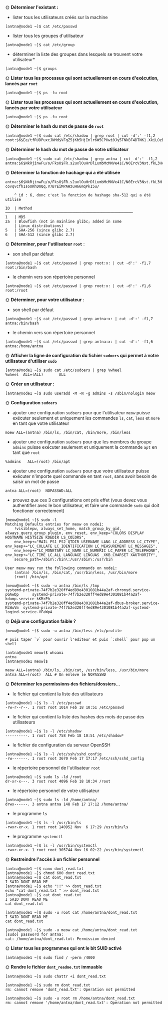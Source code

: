 🌞 **Déterminer l'existant :**

- lister tous les utilisateurs créés sur la machine
```
[antna@node1 ~]$ cat /etc/passwd
```
- lister tous les groupes d'utilisateur
```
[antna@node1 ~]$ cat /etc/group
```

- déterminer la liste des groupes dans lesquels se trouvent votre utilisateur*
```
[antna@node1 ~]$ groups
```

🌞 **Lister tous les processus qui sont actuellement en cours d'exécution, lancés par `root`**

```
[antna@node1 ~]$ ps -fu root
```

🌞 **Lister tous les processus qui sont actuellement en cours d'exécution, lancés par votre utilisateur**

```
[antna@node1 ~]$ ps -fu root
```

🌞 **Déterminer le hash du mot de passe de `root`**

```
[antna@node1 ~]$ sudo cat /etc/shadow | grep root | cut -d':' -f1,2
root:$6$Ee/tfRUDPuxcJNMd$VFgZ5jKb5HjInlr6W5CPHwi0Jy5TNkBF4DTNK1.XkiLOzBnfaP5BqAdghw2rPQdjygVI/fo.jwnvSgFWz8vLs0
```

🌞 **Déterminer le hash du mot de passe de votre utilisateur**

```
[antna@node1 ~]$ sudo cat /etc/shadow | grep antna | cut -d':' -f1,2
antna:$6$NkRjinwFu/o/FksO$FR.s2uxlOuHrDlLumbMcMNVe41C/N0ErcV3Nst.fkL3Hcovqvcfh1soUKhDmQq.V7BrEiMPAWzuH66mqPkI5u/
```

🌞 **Déterminer la fonction de hachage qui a été utilisée**

`antna:$6$NkRjinwFu/o/FksO$FR.s2uxlOuHrDlLumbMcMNVe41C/N0ErcV3Nst.fkL3Hcovqvcfh1soUKhDmQq.V7BrEiMPAWzuH66mqPkI5u/` 

        ^ id : 6, donc c'est la fonction de hashage sha-512 qui a été utilisé

```
ID  | Method
─────────────────────────────────────────────────────────
1   | MD5
2a  | Blowfish (not in mainline glibc; added in some
    | Linux distributions)
5   | SHA-256 (since glibc 2.7)
6   | SHA-512 (since glibc 2.7)
```

🌞 **Déterminer, pour l'utilisateur `root`** :

- son shell par défaut
```
[antna@node1 ~]$ cat /etc/passwd | grep root:x: | cut -d':' -f1,7
root:/bin/bash
```
- le chemin vers son répertoire personnel
```
[antna@node1 ~]$ cat /etc/passwd | grep root:x: | cut -d':' -f1,6
root:/root
```

🌞 **Déterminer, pour votre utilisateur** :

- son shell par défaut
```
[antna@node1 ~]$ cat /etc/passwd | grep antna:x: | cut -d':' -f1,7
antna:/bin/bash
```
- le chemin vers son répertoire personnel
```
[antna@node1 ~]$ cat /etc/passwd | grep antna:x: | cut -d':' -f1,6
antna:/home/antna
```

🌞 **Afficher la ligne de configuration du fichier `sudoers` qui permet à votre utilisateur d'utiliser `sudo`**

```
[antna@node1 ~]$ sudo cat /etc/sudoers | grep %wheel
%wheel  ALL=(ALL)       ALL
```

🌞 **Créer un utilisateur :**

```
[antna@node1 ~]$ sudo useradd -M -N -g admins -s /sbin/nologin meow
```

🌞 **Configuration `sudoers`**

- ajouter une configuration `sudoers` pour que l'utilisateur `meow` puisse exécuter seulement et uniquement les commandes `ls`, `cat`, `less` et `more` en tant que votre utilisateur
```
moew ALL=(antna) /bin/ls, /bin/cat, /bin/more, /bin/less
```
- ajouter une configuration `sudoers` pour que les membres du groupe `admins` puisse exécuter seulement et uniquement la commande `apt` en tant que `root`
```
%admins   ALL=(root) /bin/apt
```
- ajouter une configuration `sudoers` pour que votre utilisateur puisse exécuter n'importe quel commande en tant `root`, sans avoir besoin de saisir un mot de passe
```
antna ALL=(root)  NOPASSWD:ALL
```
- prouvez que ces 3 configurations ont pris effet (vous devez vous authentifier avec le bon utilisateur, et faire une commande `sudo` qui doit fonctioner correctement)
```
[meow@node1 ~]$ sudo -l
Matching Defaults entries for meow on node1:
    !visiblepw, always_set_home, match_group_by_gid, always_query_group_plugin, env_reset, env_keep="COLORS DISPLAY HOSTNAME HISTSIZE KDEDIR LS_COLORS",
    env_keep+="MAIL PS1 PS2 QTDIR USERNAME LANG LC_ADDRESS LC_CTYPE", env_keep+="LC_COLLATE LC_IDENTIFICATION LC_MEASUREMENT LC_MESSAGES",
    env_keep+="LC_MONETARY LC_NAME LC_NUMERIC LC_PAPER LC_TELEPHONE", env_keep+="LC_TIME LC_ALL LANGUAGE LINGUAS _XKB_CHARSET XAUTHORITY",
    secure_path=/sbin\:/bin\:/usr/sbin\:/usr/bin

User meow may run the following commands on node1:
    (antna) /bin/ls, /bin/cat, /usr/bin/less, /usr/bin/more
    (root) /bin/apt

[meow@node1 ~]$ sudo -u antna /bin/ls /tmp
systemd-private-74f7b2e320ff4ed89e4301081b44a2af-chronyd.service-pGAwDp      systemd-private-74f7b2e320ff4ed89e4301081b44a2af-kdump.service-kKMrPh
systemd-private-74f7b2e320ff4ed89e4301081b44a2af-dbus-broker.service-KLWuVm  systemd-private-74f7b2e320ff4ed89e4301081b44a2af-systemd-logind.service-VFaWpA
```

🌞 **Déjà une configuration faible ?**

```
[meow@node1 ~]$ sudo -u antna /bin/less /etc/profile

# puis taper `v` pour ouvrir l'editeur et puis `:shell` pour pop un shell

[antna@node1 meow]$ whoami
antna
[antna@node1 meow]$
```

```
meow ALL=(antna) /bin/ls, /bin/cat, /usr/bin/less, /usr/bin/more
antna ALL=(root)  ALL # On enleve le NOPASSWD
``` 

🌞 **Déterminer les permissions des fichiers/dossiers...**

- le fichier qui contient la liste des utilisateurs
```
[antna@node1 ~]$ ls -l /etc/passwd
-rw-r--r--. 1 root root 1014 Feb 18 10:51 /etc/passwd
```
- le fichier qui contient la liste des hashes des mots de passe des utilisateurs
```
[antna@node1 ~]$ ls -l /etc/shadow
----------. 1 root root 758 Feb 18 10:51 /etc/shadow*
```
- le fichier de configuration du serveur OpenSSH
```
[antna@node1 ~]$ ls -l /etc/ssh/sshd_config
-rw-------. 1 root root 3670 Feb 17 17:17 /etc/ssh/sshd_config
```
- le répertoire personnel de l'utilisateur `root`
```
[antna@node1 ~]$ sudo ls -ld /root
dr-xr-x---. 3 root root 4096 Feb 18 10:34 /root
```
- le répertoire personnel de votre utilisateur
```
[antna@node1 ~]$ sudo ls -ld /home/antna/
drwx------. 3 antna antna 148 Feb 17 17:12 /home/antna/
```
- le programme `ls`
```
[antna@node1 ~]$ ls -l /usr/bin/ls
-rwxr-xr-x. 1 root root 140952 Nov  6 17:29 /usr/bin/ls
```
- le programme `systemctl`
```
[antna@node1 ~]$ ls -l /usr/bin/systemctl
-rwxr-xr-x. 1 root root 305744 Nov 16 02:22 /usr/bin/systemctl
```

🌞 **Restreindre l'accès à un fichier personnel**

```
[antna@node1 ~]$ nano dont_read.txt
[antna@node1 ~]$ chmod 600 dont_read.txt
[antna@node1 ~]$ cat dont_read.txt
I SAID DONT READ ME
[antna@node1 ~]$ echo "!!" >> dont_read.txt
echo "cat dont_read.txt " >> dont_read.txt
[antna@node1 ~]$ cat dont_read.txt
I SAID DONT READ ME
cat dont_read.txt
```

```
[antna@node1 ~]$ sudo -u root cat /home/antna/dont_read.txt
I SAID DONT READ ME
cat dont_read.txt
```

```
[antna@node1 ~]$ sudo -u meow cat /home/antna/dont_read.txt
[sudo] password for antna:
cat: /home/antna/dont_read.txt: Permission denied
```

🌞 **Lister tous les programmes qui ont le bit SUID activé**

```
[antna@node1 ~]$ sudo find / -perm /4000
```

🌞 **Rendre le fichier `dont_readme.txt` immuable**

```
[antna@node1 ~]$ sudo chattr +i dont_read.txt

[antna@node1 ~]$ sudo rm dont_read.txt
rm: cannot remove 'dont_read.txt': Operation not permitted

[antna@node1 ~]$ sudo -u root rm /home/antna/dont_read.txt
rm: cannot remove '/home/antna/dont_read.txt': Operation not permitted
```
